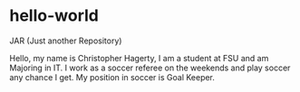 # hello-world
JAR (Just another Repository)

Hello, my name is Christopher Hagerty, I am a student at FSU and am Majoring in IT.
I work as a soccer referee on the weekends and play soccer any chance I get. My position in soccer is Goal Keeper.
